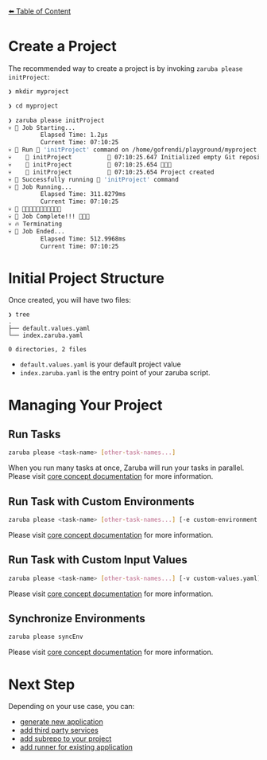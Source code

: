 [⬅️ Table of Content](../README.md)
# Create a Project

The recommended way to create a project is by invoking `zaruba please initProject`:

```bash
❯ mkdir myproject

❯ cd myproject

❯ zaruba please initProject
💀 🔎 Job Starting...
         Elapsed Time: 1.2µs
         Current Time: 07:10:25
💀 🏁 Run 🚧 'initProject' command on /home/gofrendi/playground/myproject
💀    🚀 initProject          🚧 07:10:25.647 Initialized empty Git repository in /home/gofrendi/playground/myproject/.git/
💀    🚀 initProject          🚧 07:10:25.654 🎉🎉🎉
💀    🚀 initProject          🚧 07:10:25.654 Project created
💀 🎉 Successfully running 🚧 'initProject' command
💀 🔎 Job Running...
         Elapsed Time: 311.8279ms
         Current Time: 07:10:25
💀 🎉 🎉🎉🎉🎉🎉🎉🎉🎉🎉🎉🎉
💀 🎉 Job Complete!!! 🎉🎉🎉
💀 🔥 Terminating
💀 🔎 Job Ended...
         Elapsed Time: 512.9968ms
         Current Time: 07:10:25
```

# Initial Project Structure

Once created, you will have two files:

```
❯ tree
.
├── default.values.yaml
└── index.zaruba.yaml

0 directories, 2 files
```

* `default.values.yaml` is your default project value
* `index.zaruba.yaml` is the entry point of your zaruba script.

# Managing Your Project

## Run Tasks

```bash
zaruba please <task-name> [other-task-names...]
```

When you run many tasks at once, Zaruba will run your tasks in parallel. Please visit [core concept documentation](../core-concepts/README.md#run-many-tasks-in-parallel) for more information.

## Run Task with Custom Environments

```bash
zaruba please <task-name> [other-task-names...] [-e custom-environment.env] [-e KEY=value]
```

Please visit [core concept documentation](../core-concepts/README.md#set-task-environments) for more information.

## Run Task with Custom Input Values

```bash
zaruba please <task-name> [other-task-names...] [-v custom-values.yaml] [-v key=value]
```

Please visit [core concept documentation](../core-concepts/README.md#set-task-inputs) for more information.


## Synchronize Environments

```bash
zaruba please syncEnv
```

Please visit [core concept documentation](../core-concepts/task/task-envs/README.md#synchronize-tasks-environments) for more information.

# Next Step

Depending on your use case, you can:

* [generate new application](./generate-new-application.md)
* [add third party services](./add-third-party-service.md)
* [add subrepo to your project](./add-subrepo.md)
* [add runner for existing application](./add-runner-for-existing-application/README.md)
